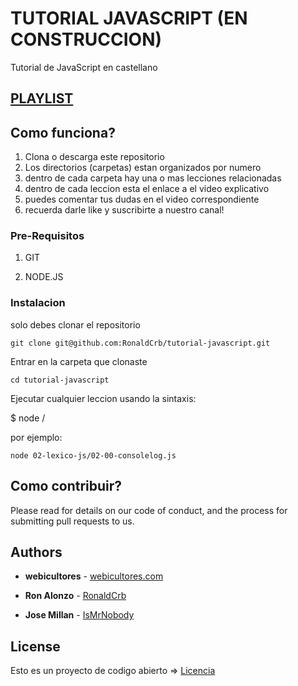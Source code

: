 # TUTORIAL JAVASCRIPT (EN CONSTRUCCION)

Tutorial de JavaScript en castellano

## [PLAYLIST](https://www.youtube.com/watch?v=-6vYtHjwZoI&list=PLD8PJJ6oZevxJS16o63mYCO4e8_jfVzuQ)

## Como funciona?

1. Clona o descarga este repositorio
2. Los directorios (carpetas) estan organizados por numero
3. dentro de cada carpeta hay una o mas lecciones relacionadas
4. dentro de cada leccion esta el enlace a el video explicativo
5. puedes comentar tus dudas en el video correspondiente
6. recuerda darle like y suscribirte a nuestro canal!

### Pre-Requisitos

1. GIT

2. NODE.JS

### Instalacion

solo debes clonar el repositorio

```shell
git clone git@github.com:RonaldCrb/tutorial-javascript.git
```
Entrar en la carpeta que clonaste

```shell
cd tutorial-javascript
```

Ejecutar cualquier leccion usando la sintaxis:

$ node <nombre de la carpeta>/<nombre del archivo>

por ejemplo:

```shell
node 02-lexico-js/02-00-consolelog.js
```

## Como contribuir?

Please read  for details on our code of conduct, and the process for submitting pull requests to us.

## Authors

* **webicultores** - [webicultores.com](https://webicultores.com)

* **Ron Alonzo** - [RonaldCrb](https://github.com/RonaldCrb)

* **Jose Millan** - [IsMrNobody](https://www.instagram.com/ismrnobody/)

## License

Esto es un proyecto de codigo abierto => [Licencia](https://choosealicense.com/licenses/mpl-2.0/)

